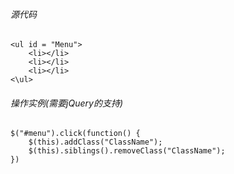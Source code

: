 ###### 源代码 
	<ul id = "Menu">
		<li></li>
		<li></li>
		<li></li>
	<\ul>
###### 操作实例(需要jQuery的支持)

	$("#menu").click(function() {
		$(this).addClass("ClassName");
		$(this).siblings().removeClass("ClassName");
	})

